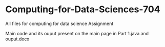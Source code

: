 # Computing-for-Data-Sciences-704
All files for computing for data science Assignment 

Main code and its ouput present on the main page in Part 1.java  and ouput.docx
